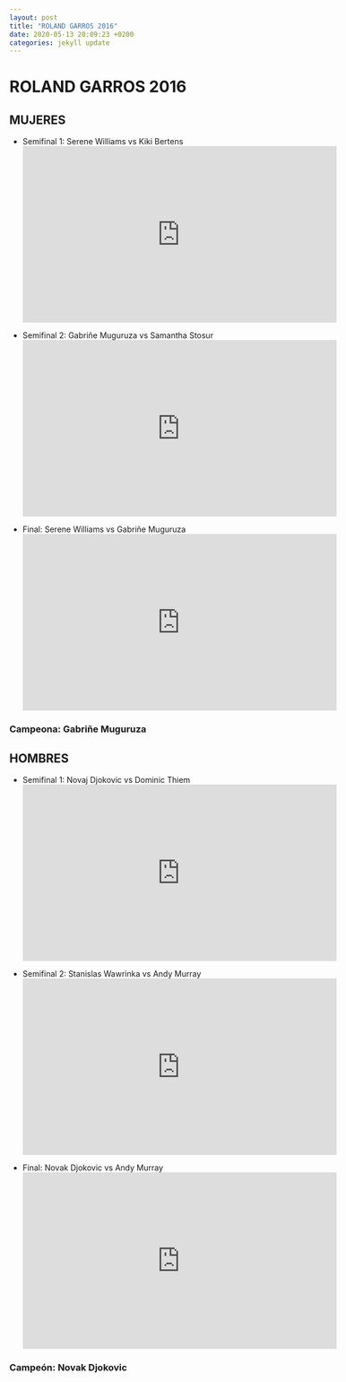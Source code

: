 ```yaml
---
layout: post
title: "ROLAND GARROS 2016"
date: 2020-05-13 20:09:23 +0200
categories: jekyll update
---
```


# ROLAND GARROS 2016

## MUJERES

- Semifinal 1: Serene Williams vs Kiki Bertens <iframe width="560" height="315" src="https://www.youtube.com/embed/clJ-w0o-AZ4" frameborder="0" allow="accelerometer; autoplay; encrypted-media; gyroscope; picture-in-picture" allowfullscreen></iframe>

- Semifinal 2: Gabriñe Muguruza vs Samantha Stosur <iframe width="560" height="315" src="https://www.youtube.com/embed/cMRlMaBa8Vo" frameborder="0" allow="accelerometer; autoplay; encrypted-media; gyroscope; picture-in-picture" allowfullscreen></iframe>

- Final: Serene Williams vs Gabriñe Muguruza <iframe width="560" height="315" src="https://www.youtube.com/embed/aqBAR58XcZk" frameborder="0" allow="accelerometer; autoplay; encrypted-media; gyroscope; picture-in-picture" allowfullscreen></iframe>

### Campeona: Gabriñe Muguruza

## HOMBRES

- Semifinal 1: Novaj Djokovic vs Dominic Thiem <iframe width="560" height="315" src="https://www.youtube.com/embed/QR_jPQbZuXo" frameborder="0" allow="accelerometer; autoplay; encrypted-media; gyroscope; picture-in-picture" allowfullscreen></iframe>

- Semifinal 2: Stanislas Wawrinka vs Andy Murray <iframe width="560" height="315" src="https://www.youtube.com/embed/O3Vdoax_TWA" frameborder="0" allow="accelerometer; autoplay; encrypted-media; gyroscope; picture-in-picture" allowfullscreen></iframe>

- Final: Novak Djokovic vs Andy Murray <iframe width="560" height="315" src="https://www.youtube.com/embed/tJ7MBFs31Bo" frameborder="0" allow="accelerometer; autoplay; encrypted-media; gyroscope; picture-in-picture" allowfullscreen></iframe>

### Campeón: Novak Djokovic
